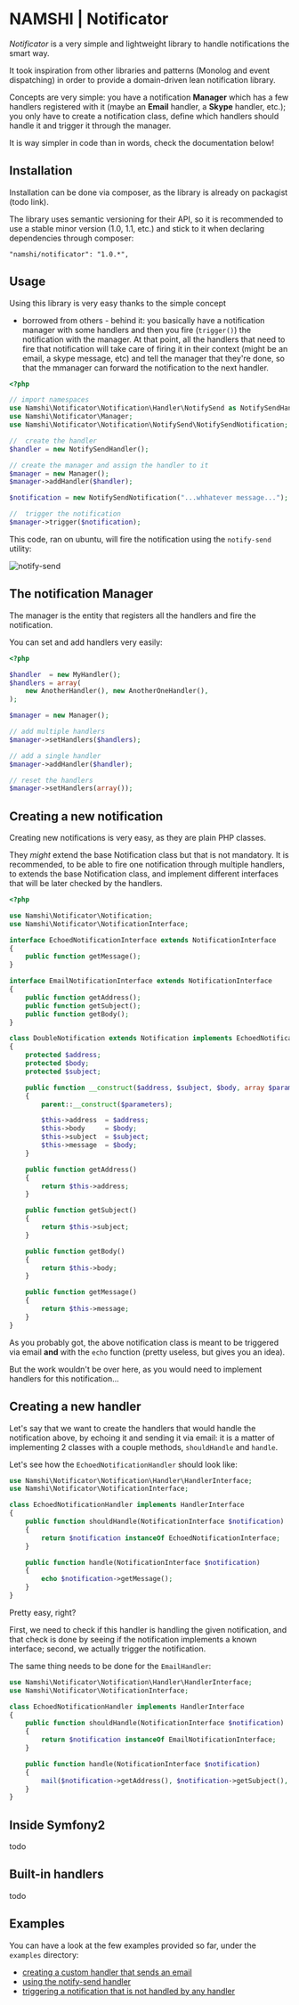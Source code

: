 # NAMSHI | Notificator

*Notificator* is a very simple and
lightweight library to handle
notifications the smart way.

It took inspiration from other
libraries and patterns (Monolog and event dispatching)
in order to provide a domain-driven
lean notification library.

Concepts are very simple: you have a
notification **Manager** which has a
few handlers registered with it (maybe an
**Email** handler, a **Skype** handler, etc.);
you only have to create a notification
class, define which handlers should
handle it and trigger it through the manager.

It is way simpler in code than in words, check
the documentation below!

## Installation

Installation can be done via composer, as the
library is already on packagist (todo link).

The library uses semantic versioning for their API,
so it is recommended to use a stable minor version
(1.0, 1.1, etc.) and stick to it when declaring dependencies
through composer:

```
"namshi/notificator": "1.0.*",
```

## Usage

Using this library is very easy thanks to the simple concept
- borrowed from others - behind it: you basically have a
notification manager with some handlers and then you fire
(`trigger()`) the notification with the manager. At that point,
all the handlers that need to fire that notification will take
care of firing it in their context (might be an email, a skype message, etc)
and tell the manager that they're done, so that the mmanager
can forward the notification to the next handler.

``` php
<?php

// import namespaces
use Namshi\Notificator\Notification\Handler\NotifySend as NotifySendHandler;
use Namshi\Notificator\Manager;
use Namshi\Notificator\Notification\NotifySend\NotifySendNotification;

//  create the handler
$handler = new NotifySendHandler();

// create the manager and assign the handler to it
$manager = new Manager();
$manager->addHandler($handler);

$notification = new NotifySendNotification("...whhatever message...");

//  trigger the notification
$manager->trigger($notification);
```

This code, ran on ubuntu, will fire the notification using the
`notify-send` utility:

![notify-send](http://odino.org/images/phpunit-notification-ko.png)

## The notification Manager

The manager is the entity that registers all the
handlers and fire the notification.

You can set and add handlers very easily:

``` php
<?php

$handler  = new MyHandler();
$handlers = array(
    new AnotherHandler(), new AnotherOneHandler(),
);

$manager = new Manager();

// add multiple handlers
$manager->setHandlers($handlers);

// add a single handler
$manager->addHandler($handler);

// reset the handlers
$manager->setHandlers(array());
```

## Creating a new notification

Creating new notifications is very easy, as they
are plain PHP classes.

They *might* extend the base Notification class but
that is not mandatory.
It is recommended, to be able to fire one notification
through multiple handlers, to extends the base Notification
class, and implement different interfaces that will be later
checked by the handlers.

``` php
<?php

use Namshi\Notificator\Notification;
use Namshi\Notificator\NotificationInterface;

interface EchoedNotificationInterface extends NotificationInterface
{
    public function getMessage();
}

interface EmailNotificationInterface extends NotificationInterface
{
    public function getAddress();
    public function getSubject();
    public function getBody();
}

class DoubleNotification extends Notification implements EchoedNotificationInterface, EmailNotificationInterface
{
    protected $address;
    protected $body;
    protected $subject;

    public function __construct($address, $subject, $body, array $parameters = array())
    {
        parent::__construct($parameters);

        $this->address  = $address;
        $this->body     = $body;
        $this->subject  = $subject;
        $this->message  = $body;
    }

    public function getAddress()
    {
        return $this->address;
    }

    public function getSubject()
    {
        return $this->subject;
    }

    public function getBody()
    {
        return $this->body;
    }

    public function getMessage()
    {
        return $this->message;
    }
}
```

As you probably got, the above notification class is meant
to be triggered via email **and** with the `echo` function
(pretty useless, but gives you an idea).

But the work wouldn't be over here, as you would need to
implement handlers for this notification...

## Creating a new handler

Let's say that we want to create the handlers that would
handle the notification above, by echoing it and sending it
via email: it is a matter of implementing 2 classes with
a couple methods, `shouldHandle` and `handle`.

Let's see how the `EchoedNotificationHandler` should look like:

``` php
use Namshi\Notificator\Notification\Handler\HandlerInterface;
use Namshi\Notificator\NotificationInterface;

class EchoedNotificationHandler implements HandlerInterface
{
    public function shouldHandle(NotificationInterface $notification)
    {
        return $notification instanceOf EchoedNotificationInterface;
    }

    public function handle(NotificationInterface $notification)
    {
        echo $notification->getMessage();
    }
}
```

Pretty easy, right?

First, we need to check if this handler is handling the given notification,
and that check is done by seeing if the notification implements
a known interface; second, we actually trigger the notification.

The same thing needs to be done for the `EmailHandler`:

``` php
use Namshi\Notificator\Notification\Handler\HandlerInterface;
use Namshi\Notificator\NotificationInterface;

class EchoedNotificationHandler implements HandlerInterface
{
    public function shouldHandle(NotificationInterface $notification)
    {
        return $notification instanceOf EmailNotificationInterface;
    }

    public function handle(NotificationInterface $notification)
    {
        mail($notification->getAddress(), $notification->getSubject(), $notification->getBody());
    }
}
```

## Inside Symfony2

todo

## Built-in handlers

todo

## Examples

You can have a look at the few examples provided so far,
under the `examples` directory:

* [creating a custom handler that sends an email](https://github.com/namshi/notificator/blob/master/examples/email-custom-handler.php)
* [using the notify-send handler](https://github.com/namshi/notificator/blob/master/examples/notify-send.php)
* [triggering a notification that is not handled by any handler](https://github.com/namshi/notificator/blob/master/examples/unhandled.php)